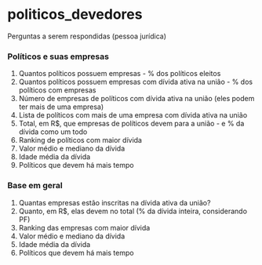 # politicos_devedores

Perguntas a serem respondidas (pessoa jurídica)

### Políticos e suas empresas

1. Quantos políticos possuem empresas - % dos políticos eleitos
2. Quantos políticos possuem empresas com dívida ativa na união - % dos políticos com empresas
3. Número de empresas de políticos com dívida ativa na união (eles podem ter mais de uma empresa)
4. Lista de políticos com mais de uma empresa com dívida ativa na união
5. Total, em R$, que empresas de políticos devem para a união - e % da dívida como um todo
6. Ranking de políticos com maior dívida
7. Valor médio e mediano da dívida
8. Idade média da dívida
9. Políticos que devem há mais tempo


### Base em geral

1. Quantas empresas estão inscritas na dívida ativa da união?
2. Quanto, em R$, elas devem no total (% da dívida inteira, considerando PF)
3. Ranking das empresas com maior dívida
7. Valor médio e mediano da dívida
8. Idade média da dívida
9. Políticos que devem há mais tempo
